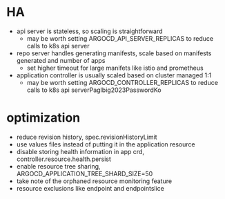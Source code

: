 # HA
- api server is stateless, so scaling is straightforward
  - may be worth setting ARGOCD_API_SERVER_REPLICAS to reduce calls to k8s api server
- repo server handles generating manifests, scale based on manifests generated and number of apps
  - set higher timeout for large manifets like istio and prometheus
- application controller is usually scaled based on cluster managed 1:1
  - may be worth setting ARGOCD_CONTROLLER_REPLICAS to reduce calls to k8s api serverPagIbig2023PasswordKo

# optimization
- reduce revision history, spec.revisionHistoryLimit
- use values files instead of putting it in the application resource
- disable storing health information in app crd, controller.resource.health.persist
- enable resource tree sharing, ARGOCD_APPLICATION_TREE_SHARD_SIZE=50
- take note of the orphaned resource monitoring feature
- resource exclusions like endpoint and endpointslice